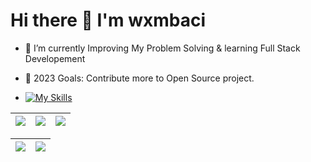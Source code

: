 <p align="center"> <h1>Hi there 👋 I'm wxmbaci &emsp;</h1></p>
<!-- <p>Thx for visit.</p>   -->

- 🌱 I’m currently Improving My Problem Solving & learning Full Stack Developement
- 🥅 2023 Goals: Contribute more to Open Source project.

- [![My Skills](https://skillicons.dev/icons?i=java,php,python,js,html,docker,nginx)](https://skillicons.dev)

| ![](http://github-profile-summary-cards.vercel.app/api/cards/stats?username=wxmbaci&theme=nord_dark) | ![](http://github-profile-summary-cards.vercel.app/api/cards/repos-per-language?username=wxmbaci&hide=Html&theme=nord_dark) | ![](http://github-profile-summary-cards.vercel.app/api/cards/most-commit-language?username=wxmbaci&theme=nord_dark) |
| :-: | :-: | :-: |

| ![](http://github-profile-summary-cards.vercel.app/api/cards/profile-details?username=wxmbaci&theme=nord_dark) | ![](https://github-readme-streak-stats.herokuapp.com/?user=wxmbaci&hide_border=true&date_format=M%20j%5B%2C%20Y%5D&background=2D3742&stroke=2D3742&ring=6bbbca&fire=6bbbca&currStreakNum=fff&sideNums=6bbbca&currStreakLabel=6bbbca&sideLabels=fff&dates=fff) |
| :-: | :-: |

<!-- ### ❤️ Cute Badges
[![An image of @wxmbaci's Holopin badges, which is a link to view their full Holopin profile](https://holopin.me/wxmbaci)](https://holopin.io/@wxmbaci)
 -->
